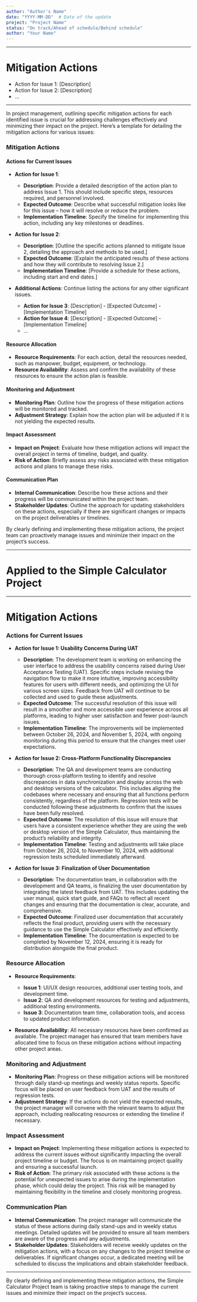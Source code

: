 ```yaml
---
author: "Author's Name"
date: "YYYY-MM-DD"  # Date of the update
project: "Project Name"
status: "On track/Ahead of schedule/Behind schedule"
author: "Your Name"
---
```

---
# Mitigation Actions

- Action for Issue 1: [Description]
- Action for Issue 2: [Description]
- ...

---
In project management, outlining specific mitigation actions for each identified issue is crucial for addressing challenges effectively and minimizing their impact on the project. Here’s a template for detailing the mitigation actions for various issues:

### Mitigation Actions

#### Actions for Current Issues
- **Action for Issue 1**:
  - **Description**: Provide a detailed description of the action plan to address Issue 1. This should include specific steps, resources required, and personnel involved.
  - **Expected Outcome**: Describe what successful mitigation looks like for this issue – how it will resolve or reduce the problem.
  - **Implementation Timeline**: Specify the timeline for implementing this action, including any key milestones or deadlines.

- **Action for Issue 2**:
  - **Description**: [Outline the specific actions planned to mitigate Issue 2, detailing the approach and methods to be used.]
  - **Expected Outcome**: [Explain the anticipated results of these actions and how they will contribute to resolving Issue 2.]
  - **Implementation Timeline**: [Provide a schedule for these actions, including start and end dates.]

- **Additional Actions**: Continue listing the actions for any other significant issues.
  - **Action for Issue 3**: [Description] - [Expected Outcome] - [Implementation Timeline]
  - **Action for Issue 4**: [Description] - [Expected Outcome] - [Implementation Timeline]
  - ...

#### Resource Allocation
- **Resource Requirements**: For each action, detail the resources needed, such as manpower, budget, equipment, or technology.
- **Resource Availability**: Assess and confirm the availability of these resources to ensure the action plan is feasible.

#### Monitoring and Adjustment
- **Monitoring Plan**: Outline how the progress of these mitigation actions will be monitored and tracked.
- **Adjustment Strategy**: Explain how the action plan will be adjusted if it is not yielding the expected results.

#### Impact Assessment
- **Impact on Project**: Evaluate how these mitigation actions will impact the overall project in terms of timeline, budget, and quality.
- **Risk of Action**: Briefly assess any risks associated with these mitigation actions and plans to manage these risks.

#### Communication Plan
- **Internal Communication**: Describe how these actions and their progress will be communicated within the project team.
- **Stakeholder Updates**: Outline the approach for updating stakeholders on these actions, especially if there are significant changes or impacts on the project deliverables or timelines.

By clearly defining and implementing these mitigation actions, the project team can proactively manage issues and minimize their impact on the project’s success.

---
# Applied to the Simple Calculator Project 

---
# Mitigation Actions

### Actions for Current Issues

- **Action for Issue 1: Usability Concerns During UAT**
  - **Description**: The development team is working on enhancing the user interface to address the usability concerns raised during User Acceptance Testing (UAT). Specific steps include revising the navigation flow to make it more intuitive, improving accessibility features for users with different needs, and optimizing the UI for various screen sizes. Feedback from UAT will continue to be collected and used to guide these adjustments.
  - **Expected Outcome**: The successful resolution of this issue will result in a smoother and more accessible user experience across all platforms, leading to higher user satisfaction and fewer post-launch issues.
  - **Implementation Timeline**: The improvements will be implemented between October 26, 2024, and November 5, 2024, with ongoing monitoring during this period to ensure that the changes meet user expectations.

- **Action for Issue 2: Cross-Platform Functionality Discrepancies**
  - **Description**: The QA and development teams are conducting thorough cross-platform testing to identify and resolve discrepancies in data synchronization and display across the web and desktop versions of the calculator. This includes aligning the codebases where necessary and ensuring that all functions perform consistently, regardless of the platform. Regression tests will be conducted following these adjustments to confirm that the issues have been fully resolved.
  - **Expected Outcome**: The resolution of this issue will ensure that users have a consistent experience whether they are using the web or desktop version of the Simple Calculator, thus maintaining the product’s reliability and integrity.
  - **Implementation Timeline**: Testing and adjustments will take place from October 26, 2024, to November 10, 2024, with additional regression tests scheduled immediately afterward.

- **Action for Issue 3: Finalization of User Documentation**
  - **Description**: The documentation team, in collaboration with the development and QA teams, is finalizing the user documentation by integrating the latest feedback from UAT. This includes updating the user manual, quick start guide, and FAQs to reflect all recent changes and ensuring that the documentation is clear, accurate, and comprehensive.
  - **Expected Outcome**: Finalized user documentation that accurately reflects the final product, providing users with the necessary guidance to use the Simple Calculator effectively and efficiently.
  - **Implementation Timeline**: The documentation is expected to be completed by November 12, 2024, ensuring it is ready for distribution alongside the final product.

### Resource Allocation

- **Resource Requirements**:
  - **Issue 1**: UI/UX design resources, additional user testing tools, and development time.
  - **Issue 2**: QA and development resources for testing and adjustments, additional testing environments.
  - **Issue 3**: Documentation team time, collaboration tools, and access to updated product information.

- **Resource Availability**: All necessary resources have been confirmed as available. The project manager has ensured that team members have allocated time to focus on these mitigation actions without impacting other project areas.

### Monitoring and Adjustment

- **Monitoring Plan**: Progress on these mitigation actions will be monitored through daily stand-up meetings and weekly status reports. Specific focus will be placed on user feedback from UAT and the results of regression tests.
- **Adjustment Strategy**: If the actions do not yield the expected results, the project manager will convene with the relevant teams to adjust the approach, including reallocating resources or extending the timeline if necessary.

### Impact Assessment

- **Impact on Project**: Implementing these mitigation actions is expected to address the current issues without significantly impacting the overall project timeline or budget. The focus is on maintaining project quality and ensuring a successful launch.
- **Risk of Action**: The primary risk associated with these actions is the potential for unexpected issues to arise during the implementation phase, which could delay the project. This risk will be managed by maintaining flexibility in the timeline and closely monitoring progress.

### Communication Plan

- **Internal Communication**: The project manager will communicate the status of these actions during daily stand-ups and in weekly status meetings. Detailed updates will be provided to ensure all team members are aware of the progress and any adjustments.
- **Stakeholder Updates**: Stakeholders will receive weekly updates on the mitigation actions, with a focus on any changes to the project timeline or deliverables. If significant changes occur, a dedicated meeting will be scheduled to discuss the implications and obtain stakeholder feedback.

---

By clearly defining and implementing these mitigation actions, the Simple Calculator Project team is taking proactive steps to manage the current issues and minimize their impact on the project’s success.
